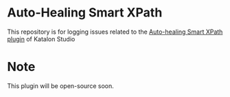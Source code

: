 # Auto-Healing Smart XPath
This repository is for logging issues related to the [Auto-healing Smart XPath plugin](https://store.katalon.com/product/5) of Katalon Studio 

# Note
This plugin will be open-source soon.
